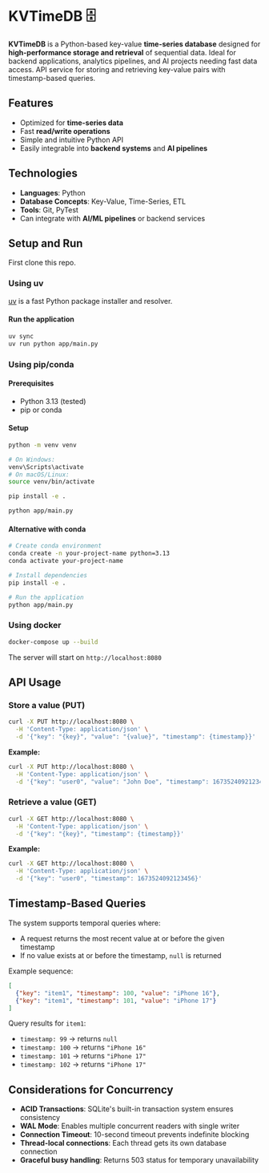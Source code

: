 
# KVTimeDB 🗄️

**KVTimeDB** is a Python-based key-value **time-series database** designed for **high-performance storage and retrieval** of sequential data. Ideal for backend applications, analytics pipelines, and AI projects needing fast data access. 
API service for storing and retrieving key-value pairs with timestamp-based queries.


## Features
- Optimized for **time-series data**
- Fast **read/write operations**
- Simple and intuitive Python API
- Easily integrable into **backend systems** and **AI pipelines**

## Technologies
- **Languages**: Python
- **Database Concepts**: Key-Value, Time-Series, ETL
- **Tools**: Git, PyTest
- Can integrate with **AI/ML pipelines** or backend services


## Setup and Run

First clone this repo.
### Using uv

[uv](https://github.com/astral-sh/uv) is a fast Python package installer and resolver.

#### Run the application
```bash
uv sync
uv run python app/main.py
```

### Using pip/conda

#### Prerequisites
- Python 3.13 (tested)
- pip or conda

#### Setup
```bash
python -m venv venv

# On Windows:
venv\Scripts\activate
# On macOS/Linux:
source venv/bin/activate

pip install -e .

python app/main.py
```

#### Alternative with conda
```bash
# Create conda environment
conda create -n your-project-name python=3.13
conda activate your-project-name

# Install dependencies
pip install -e .

# Run the application
python app/main.py
```

### Using docker
```bash
docker-compose up --build
```

The server will start on `http://localhost:8080`

## API Usage

### Store a value (PUT)
```bash
curl -X PUT http://localhost:8080 \
  -H 'Content-Type: application/json' \
  -d '{"key": "{key}", "value": "{value}", "timestamp": {timestamp}}'
```

**Example:**
```bash
curl -X PUT http://localhost:8080 \
  -H 'Content-Type: application/json' \
  -d '{"key": "user0", "value": "John Doe", "timestamp": 1673524092123456}'
```

### Retrieve a value (GET)
```bash
curl -X GET http://localhost:8080 \
  -H 'Content-Type: application/json' \
  -d '{"key": "{key}", "timestamp": {timestamp}}'
```

**Example:**
```bash
curl -X GET http://localhost:8080 \
  -H 'Content-Type: application/json' \
  -d '{"key": "user0", "timestamp": 1673524092123456}'
```

## Timestamp-Based Queries

The system supports temporal queries where:
- A request returns the most recent value at or before the given timestamp
- If no value exists at or before the timestamp, `null` is returned

Example sequence:
```json
[
  {"key": "item1", "timestamp": 100, "value": "iPhone 16"},
  {"key": "item1", "timestamp": 101, "value": "iPhone 17"}
]
```

Query results for `item1`:
- `timestamp: 99` → returns `null`
- `timestamp: 100` → returns `"iPhone 16"`
- `timestamp: 101` → returns `"iPhone 17"`
- `timestamp: 102` → returns `"iPhone 17"`

## Considerations for Concurrency

- **ACID Transactions**: SQLite's built-in transaction system ensures consistency
- **WAL Mode**: Enables multiple concurrent readers with single writer
- **Connection Timeout**: 10-second timeout prevents indefinite blocking
- **Thread-local connections**: Each thread gets its own database connection
- **Graceful busy handling**: Returns 503 status for temporary unavailability
